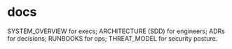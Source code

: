 # docs
SYSTEM_OVERVIEW for execs; ARCHITECTURE (SDD) for engineers; ADRs for decisions; RUNBOOKS for ops; THREAT_MODEL for security posture.
